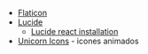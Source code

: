 <ul>
    <li><a href="https://www.flaticon.com/br/">Flaticon </a></li>
    <li><a href="https://lucide.dev/icons/">Lucide</a>
        <ul> <li> <a href="https://lucide.dev/guide/packages/lucide-react">Lucide react installation</li></ul></li>
    <li><a href="https://unicornicons.com/icons">Unicorn Icons</a> - icones animados</li>





<!--    <ul>    <li><a href=""></a></li>    </ul>   -->


</ul>
